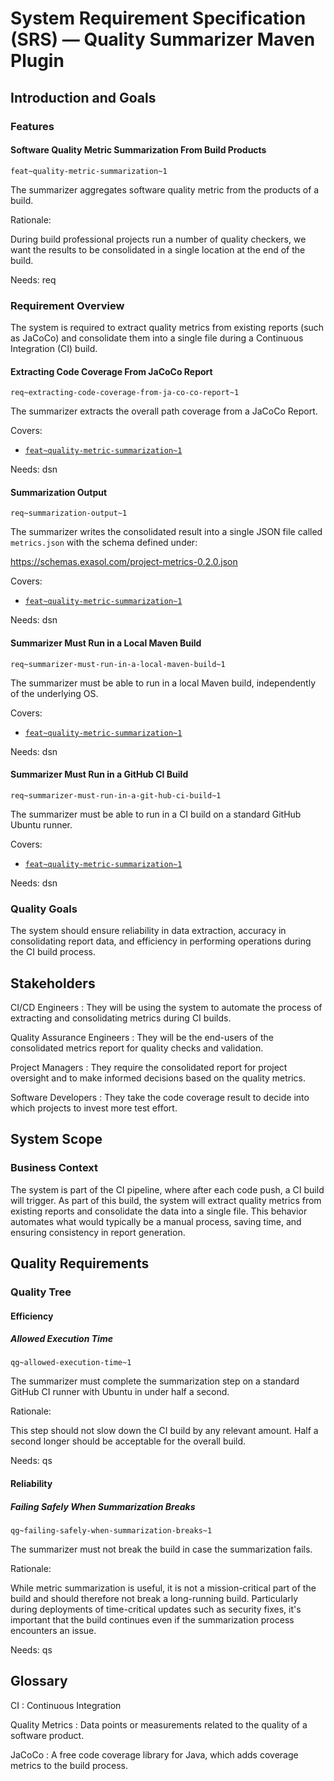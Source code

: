 # System Requirement Specification (SRS) — Quality Summarizer Maven Plugin

## Introduction and Goals

### Features

#### Software Quality Metric Summarization From Build Products
`feat~quality-metric-summarization~1`

The summarizer aggregates software quality metric from the products of a build.

Rationale:

During build professional projects run a number of quality checkers, we want the results to be consolidated in a single location at the end of the build.

Needs: req

### Requirement Overview

The system is required to extract quality metrics from existing reports (such as JaCoCo) and consolidate them into a single file during a Continuous Integration (CI) build.

#### Extracting Code Coverage From JaCoCo Report
`req~extracting-code-coverage-from-ja-co-co-report~1`

The summarizer extracts the overall path coverage from a JaCoCo Report.

Covers:

* [`feat~quality-metric-summarization~1`](#software-quality-metric-summarization-from-build-products)

Needs: dsn

#### Summarization Output
`req~summarization-output~1`

The summarizer writes the consolidated result into a single JSON file called `metrics.json` with the schema defined under:

https://schemas.exasol.com/project-metrics-0.2.0.json

Covers:

* [`feat~quality-metric-summarization~1`](#software-quality-metric-summarization-from-build-products)

Needs: dsn

#### Summarizer Must Run in a Local Maven Build
`req~summarizer-must-run-in-a-local-maven-build~1`

The summarizer must be able to run in a local Maven build, independently of the underlying OS.

Covers:

* [`feat~quality-metric-summarization~1`](#software-quality-metric-summarization-from-build-products)

Needs: dsn


#### Summarizer Must Run in a GitHub CI Build
`req~summarizer-must-run-in-a-git-hub-ci-build~1`

The summarizer must be able to run in a CI build on a standard GitHub Ubuntu runner.

Covers:

* [`feat~quality-metric-summarization~1`](#software-quality-metric-summarization-from-build-products)

Needs: dsn

### Quality Goals

The system should ensure reliability in data extraction, accuracy in consolidating report data, and efficiency in performing operations during the CI build process.

## Stakeholders
CI/CD Engineers
: They will be using the system to automate the process of extracting and consolidating metrics during CI builds.

Quality Assurance Engineers
: They will be the end-users of the consolidated metrics report for quality checks and validation.

Project Managers
: They require the consolidated report for project oversight and to make informed decisions based on the quality metrics.

Software Developers
: They take the code coverage result to decide into which projects to invest more test effort.

## System Scope

### Business Context
The system is part of the CI pipeline, where after each code push, a CI build will trigger. As part of this build, the system will extract quality metrics from existing reports and consolidate the data into a single file. This behavior automates what would typically be a manual process, saving time, and ensuring consistency in report generation.

## Quality Requirements

### Quality Tree

#### Efficiency

##### Allowed Execution Time
`qg~allowed-execution-time~1`

The summarizer must complete the summarization step on a standard GitHub CI runner with Ubuntu in under half a second.

Rationale:

This step should not slow down the CI build by any relevant amount. Half a second longer should be acceptable for the overall build.

Needs: qs

#### Reliability

##### Failing Safely When Summarization Breaks
`qg~failing-safely-when-summarization-breaks~1`

The summarizer must not break the build in case the summarization fails.

Rationale:

While metric summarization is useful, it is not a mission-critical part of the build and should therefore not break a long-running build. Particularly during deployments of time-critical updates such as security fixes, it's important that the build continues even if the summarization process encounters an issue.

Needs: qs

## Glossary

CI
: Continuous Integration

Quality Metrics
: Data points or measurements related to the quality of a software product.

JaCoCo
: A free code coverage library for Java, which adds coverage metrics to the build process.
